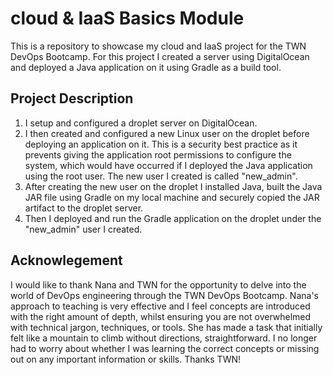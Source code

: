 # cloud & IaaS Basics Module
This is a repository to showcase my cloud and IaaS project for the TWN DevOps Bootcamp. For this project I created a server using DigitalOcean and deployed a Java application on it using Gradle as a build tool.

## Project Description

1. I setup and configured a droplet server on DigitalOcean.
2. I then created and configured a new Linux user on the droplet before deploying an application on it. This is a security best practice as it prevents giving the application root permissions to configure the system, which would have occurred if I deployed the Java application using the root user. The new user I created is called "new_admin".
3. After creating the new user on the droplet I installed Java, built the Java JAR file using Gradle on my local machine and securely copied the JAR artifact to the droplet server.
4. Then I deployed and run the Gradle application on the droplet under the "new_admin" user I created.

## Acknowlegement

I would like to thank Nana and TWN for the opportunity to delve into the world of DevOps engineering through the TWN DevOps Bootcamp. Nana's approach to teaching is very effective and I feel concepts are introduced with the right amount of depth, whilst ensuring you are not overwhelmed with technical jargon, techniques, or tools. She has made a task that initially felt like a mountain to climb without directions, straightforward. I no longer had to worry about whether I was learning the correct concepts or missing out on any important information or skills. Thanks TWN!



